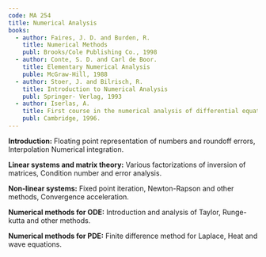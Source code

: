 ```yaml
---
code: MA 254
title: Numerical Analysis
books:
  - author: Faires, J. D. and Burden, R.
    title: Numerical Methods
    publ: Brooks/Cole Publishing Co., 1998
  - author: Conte, S. D. and Carl de Boor.
    title: Elementary Numerical Analysis
    puble: McGraw-Hill, 1988
  - author: Stoer, J. and Bilrisch, R.
    title: Introduction to Numerical Analysis
    publ: Springer- Verlag, 1993
  - author: Iserlas, A.
    title: First course in the numerical analysis of differential equations
    publ: Cambridge, 1996.
---
```


**Introduction:** Floating point representation of numbers and roundoff errors,
Interpolation Numerical integration.

**Linear systems and matrix theory:** Various factorizations of inversion of
matrices, Condition number and error analysis.

**Non-linear systems:** Fixed point iteration, Newton-Rapson and other methods,
Convergence acceleration.

**Numerical methods for ODE:** Introduction and analysis of Taylor, Runge-kutta and
other methods.

**Numerical methods for PDE:** Finite difference method for Laplace, Heat and wave
equations.
 
